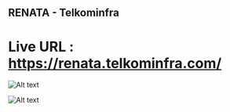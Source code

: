 ## RENATA - Telkominfra

# Live URL : https://renata.telkominfra.com/

![Alt text](https://bintangmfhd.s3.ap-southeast-3.amazonaws.com/photos/1/Tech/Screenshot%202024-05-03%20at%2008.35.55.png)

![Alt text](https://bintangmfhd.s3.ap-southeast-3.amazonaws.com/photos/1/Tech/Screenshot%202024-09-03%20at%2016.35.13.png)
